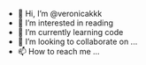 - 👋 Hi, I’m @veronicakkk
- 👀 I’m interested in reading
- 🌱 I’m currently learning code
- 💞️ I’m looking to collaborate on ...
- 📫 How to reach me ...

<!---
veronicakkk/veronicakkk is a ✨ special ✨ repository because its `README.md` (this file) appears on your GitHub profile.
You can click the Preview link to take a look at your changes.
--->
